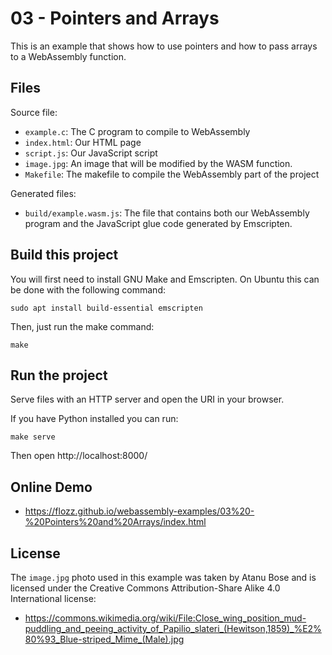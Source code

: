 # 03 - Pointers and Arrays

This is an example that shows how to use pointers and how to pass arrays to a WebAssembly function.


## Files

Source file:

* `example.c`: The C program to compile to WebAssembly
* `index.html`: Our HTML page
* `script.js`: Our JavaScript script
* `image.jpg`: An image that will be modified by the WASM function.
* `Makefile`: The makefile to compile the WebAssembly part of the project

Generated files:

* `build/example.wasm.js`: The file that contains both our WebAssembly program and the JavaScript glue code generated by Emscripten.


## Build this project

You will first need to install GNU Make and Emscripten. On Ubuntu this can be done with the following command:

    sudo apt install build-essential emscripten

Then, just run the make command:

    make


## Run the project

Serve files with an HTTP server and open the URI in your browser.

If you have Python installed you can run:

    make serve

Then open http://localhost:8000/


## Online Demo

* https://flozz.github.io/webassembly-examples/03%20-%20Pointers%20and%20Arrays/index.html


## License

The `image.jpg` photo used in this example was taken by Atanu Bose and is licensed under the Creative Commons Attribution-Share Alike 4.0 International license:

* https://commons.wikimedia.org/wiki/File:Close_wing_position_mud-puddling_and_peeing_activity_of_Papilio_slateri_(Hewitson,1859)_%E2%80%93_Blue-striped_Mime_(Male).jpg
